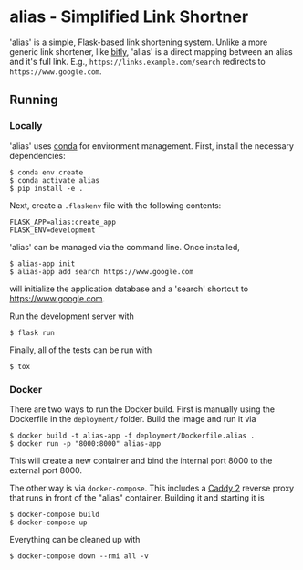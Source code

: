 # alias - Simplified Link Shortner

'alias' is a simple, Flask-based link shortening system.  Unlike a more generic
link shortener, like [bitly](https://bitly.com/), 'alias' is a direct mapping
between an alias and it's full link.  E.g., `https://links.example.com/search`
redirects to `https://www.google.com`.

## Running

### Locally

'alias' uses [conda](https://docs.conda.io/en/latest/) for environment
management.  First, install the necessary dependencies:

```shell
$ conda env create
$ conda activate alias
$ pip install -e .
```

Next, create a `.flaskenv` file with the following contents:

```
FLASK_APP=alias:create_app
FLASK_ENV=development
```

'alias' can be managed via the command line.  Once installed,

```shell
$ alias-app init
$ alias-app add search https://www.google.com
```

will initialize the application database and a 'search' shortcut to
https://www.google.com.

Run the development server with

```shell
$ flask run
```

Finally, all of the tests can be run with

```shell
$ tox
```

### Docker

There are two ways to run the Docker build.  First is manually using the
Dockerfile in the `deployment/` folder.  Build the image and run it via

```shell
$ docker build -t alias-app -f deployment/Dockerfile.alias .
$ docker run -p "8000:8000" alias-app
```

This will create a new container and bind the internal port 8000 to the external
port 8000.

The other way is via `docker-compose`. This includes a
[Caddy 2](https://caddyserver.com/) reverse proxy that runs in front of the
"alias" container.  Building it and starting it is

```shell
$ docker-compose build
$ docker-compose up
```

Everything can be cleaned up with

```shell
$ docker-compose down --rmi all -v
```

